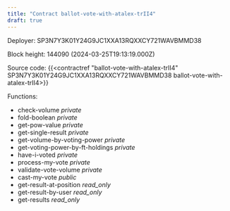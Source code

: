 ```yaml
---
title: "Contract ballot-vote-with-atalex-trII4"
draft: true
---
```

Deployer: SP3N7Y3K01Y24G9JC1XXA13RQXXCY721WAVBMMD38


 



Block height: 144090 (2024-03-25T19:13:19.000Z)

Source code: {{<contractref "ballot-vote-with-atalex-trII4" SP3N7Y3K01Y24G9JC1XXA13RQXXCY721WAVBMMD38 ballot-vote-with-atalex-trII4>}}

Functions:

* check-volume _private_
* fold-boolean _private_
* get-pow-value _private_
* get-single-result _private_
* get-volume-by-voting-power _private_
* get-voting-power-by-ft-holdings _private_
* have-i-voted _private_
* process-my-vote _private_
* validate-vote-volume _private_
* cast-my-vote _public_
* get-result-at-position _read_only_
* get-result-by-user _read_only_
* get-results _read_only_
